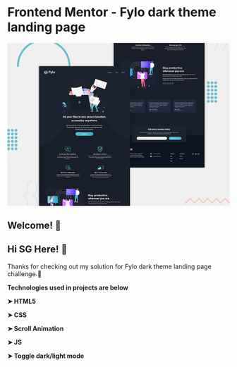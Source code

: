 # Frontend Mentor - Fylo dark theme landing page

![Design preview for the Fylo dark theme landing page challenge](./design/desktop-preview.jpg)

## Welcome! 👋

## Hi SG Here! 👋


Thanks for checking out my solution for Fylo dark theme landing page challenge.🚀

**Technologies used in projects are below**

**➤ HTML5**

**➤ CSS**

**➤ Scroll Animation**

**➤ JS**

**➤ Toggle dark/light mode**